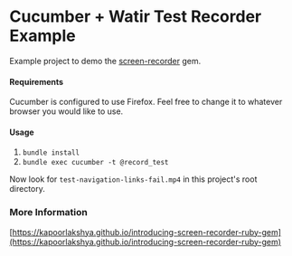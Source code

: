 # Cucumber + Watir Test Recorder Example
Example project to demo the [screen-recorder](https://github.com/kapoorlakshya/screen-recorder) gem.

#### Requirements

Cucumber is configured to use Firefox. Feel free to change it to whatever browser you would like to use.

#### Usage

1. `bundle install`
2. `bundle exec cucumber -t @record_test`

Now look for `test-navigation-links-fail.mp4` in this project's root directory.

### More Information

[https://kapoorlakshya.github.io/introducing-screen-recorder-ruby-gem](https://kapoorlakshya.github.io/introducing-screen-recorder-ruby-gem)